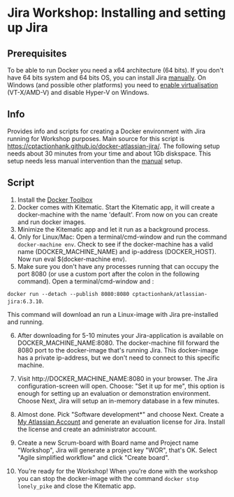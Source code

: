 # Jira Workshop: Installing and setting up Jira

## Prerequisites
To be able to run Docker you need a x64 architecture (64 bits). If you don't have 64 bits system and 64 bits OS, you can install Jira [manually](MANUAL.md). On Windows (and possible other platforms) you need to [enable virtualisation](http://www.howtogeek.com/213795/how-to-enable-intel-vt-x-in-your-computers-bios-or-uefi-firmware/) (VT-X/AMD-V) and disable Hyper-V on Windows. 

## Info
Provides info and scripts for creating a Docker environment with Jira running for Workshop purposes. Main source for this script is https://cptactionhank.github.io/docker-atlassian-jira/. The following setup needs about 30 minutes from your time and about 1Gb diskspace. This setup needs less manual intervention than the [manual](MANUAL.md) setup.

## Script
1. Install the [Docker Toolbox](https://www.docker.com/products/docker-toolbox)
2. Docker comes with Kitematic. Start the Kitematic app, it will create a docker-machine with the name 'default'. From now on you can create and run docker images.
3. Minimize the Kitematic app and let it run as a background process.
4. Only for Linux/Mac: Open a terminal/cmd-window and run the command ```docker-machine env```. Check to see if the docker-machine has a valid name (DOCKER_MACHINE_NAME) and ip-address (DOCKER_HOST). Now run eval $(docker-machine env).
5. Make sure you don't have any processes running that can occupy the port 8080 (or use a custom port after the colon in the following command). Open a terminal/cmd-window and :

  ```docker run --detach --publish 8080:8080 cptactionhank/atlassian-jira:6.3.10```.

  This command will download an run a Linux-image with Jira pre-installed and running.

6. After downloading for 5-10 minutes your Jira-application is available on DOCKER_MACHINE_NAME:8080. The docker-machine fill forward the 8080 port to the docker-image that's running Jira. This docker-image has a private ip-address, but we don't need to connect to this specific machine.

7. Visit http://DOCKER_MACHINE_NAME:8080 in your browser. The Jira configuration-screen will open. Choose: "Set it up for me", this option is enough for setting up an evaluation or demonstration environment. Choose Next, Jira will setup an in-memory database in a few minutes.

8. Almost done. Pick "Software development*" and choose Next. Create a [My Atlassian Account](https://my.atlassian.com) and generate an evaluation license for Jira. Install the license and create an administrator account.

9. Create a new Scrum-board with Board name and Project name "Workshop", Jira will generate a project key "WOR", that's OK. Select "Agile simplified workflow" and click "Create board".

10. You're ready for the Workshop! When you're done with the workshop you can stop the docker-image with the command ```docker stop lonely_pike``` and close the Kitematic app.
